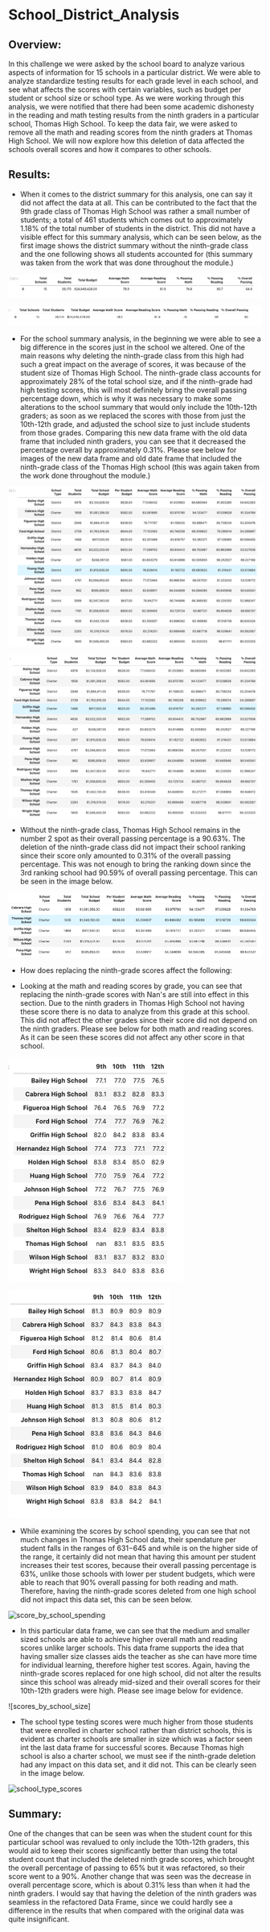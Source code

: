 # School_District_Analysis
## Overview:
  In this challenge we were asked by the school board to analyze various aspects of information for 15 schools in a particular district. We were able to analyze standardize testing results for each grade level in each school, and see what affects the scores with certain variables, such as budget per student or school size or school type. As we were working through this analysis, we were notified that there had been some academic dishonesty in the reading and math testing results from the ninth graders in a particular school, Thomas High School. To keep the data fair, we were asked to remove all the math and reading scores from the ninth graders at Thomas High School. We will now explore how this deletion of data affected the schools overall scores and how it compares to other schools.
  
## Results: 

* When it comes to the district summary for this analysis, one can say it did not affect the data at all. This can be contributed to the fact that the 9th grade class of Thomas High School was rather a small number of students; a total of 461 students which comes out to approximately 1.18% of the total number of students in the district. This did not have a visible effect for this summary analysis, which can be seen below, as the first image shows the district summary without the ninth-grade class and the one following shows all students accounted for (this summary was taken from the work that was done throughout the module.)

![new_district_summary](https://github.com/Mparra14/School_District_Analysis/blob/main/District_Analysis/District%20Summary%20(new).png)

![old_district_summary](https://github.com/Mparra14/School_District_Analysis/blob/main/District_Analysis/District%20Summary(old).png)

* For the school summary analysis, in the beginning we were able to see a big difference in the scores just in the school we altered. One of the main reasons why deleting the ninth-grade class from this high had such a great impact on the average of scores, it was because of the student size of Thomas High School. The ninth-grade class accounts for approximately 28% of the total school size, and if the ninth-grade had high testing scores, this will most definitely bring the overall passing percentage down, which is why it was necessary to make some alterations to the school summary that would only include the 10th-12th graders; as soon as we replaced the scores with those from just the 10th-12th grade, and adjusted the school size to just include students from those grades. Comparing this new data frame with the old data frame that included ninth graders, you can see that it decreased the percentage overall by approximately 0.31%. Please see below for images of the new data frame and old date frame that included the ninth-grade class of the Thomas High school (this was again taken from the work done throughout the module.)

![school_summary](https://github.com/Mparra14/School_District_Analysis/blob/main/School_Summary%20(new%201).png)

![old_school_summary](https://github.com/Mparra14/School_District_Analysis/blob/main/School_Summary%20(old).png)

* Without the ninth-grade class, Thomas High School remains in the number 2 spot as their overall passing percentage is a 90.63%. The deletion of the ninth-grade class did not impact their school ranking since their score only amounted to 0.31% of the overall passing percentage. This was not enough to bring the ranking down since the 3rd ranking school had 90.59% of overall passing percentage. This can be seen in the image below. 

![Top_5_schools](https://github.com/Mparra14/School_District_Analysis/blob/main/top_5_schools.png)

* How does replacing the ninth-grade scores affect the following:

* Looking at the math and reading scores by grade, you can see that replacing the ninth-grade scores with Nan's are still into effect in this section. Due to the ninth graders in Thomas High School not having these score there is no data to analyze from this grade at this school. This did not affect the other grades since their score did not depend on the ninth graders. Please see below for both math and reading scores. As it can be seen these scores did not affect any other score in that school. 
  
![math_score_grade](https://github.com/Mparra14/School_District_Analysis/blob/main/Math%20scores%20by%20grade%20.png)

![reading_score_grade](https://github.com/Mparra14/School_District_Analysis/blob/main/Reading%20scores%20by%20grade.png)
  
 
* While examining the scores by school spending, you can see that not much changes in Thomas High School data, their spendature per student falls in the ranges of $631-$645 and while is on the higher side of the range, it certainly did not mean that having this amount per student increases their test scores, because their overall passing percentage is 63%, unlike those schools with lower per student budgets, which were able to reach that 90% overall passing for both reading and math. Therefore, having the ninth-grade scores deleted from one high school did not impact this data set, this can be seen below. 
 
 ![score_by_school_spending]()
  
* In this particular data frame, we can see that the medium and smaller sized schools are able to achieve higher overall math and reading scores unlike larger schools. This data frame supports the idea that having smaller size classes aids the teacher as she can have more time for individual learning, therefore higher test scores. Again, having the ninth-grade scores replaced for one high school, did not alter the results since this school was already mid-sized and their overall scores for their 10th-12th graders were high. Please see image below for evidence. 
 
 
 ![scores_by_school_size]
 
* The school type testing scores were much higher from those students that were enrolled in charter school rather than district schools, this is evident as charter schools are smaller in size which was a factor seen int the last data frame for successful scores. Because Thomas high school is also a charter school, we must see if the ninth-grade deletion had any impact on this data set, and it did not. This can be clearly seen in the image below. 

![school_type_scores]()

## Summary: 

One of the changes that can be seen was when the student count for this particular school was revalued to only include the 10th-12th graders, this would aid to keep their scores significantly better than using the total student count that included the deleted ninth grade scores, which brought the overall percentage of passing to 65% but it was refactored, so their score went to a 90%. Another change that was seen was the decrease in overall percentage score, which is about 0.31% less than when it had the ninth graders. I would say that having the deletion of the ninth graders was seamless in the refactored Data Frame, since we could hardly see a difference in the results that when compared with the original data was quite insignificant.


